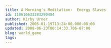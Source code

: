```yaml
---
title: A Morning's Meditation:  Energy Slaves
id: 110616633283290484
author: Kirby Urner
published: 2005-01-19T13:24:00.000-08:00
updated: 2008-06-23T00:14:33.706-07:00
blog: world_game
tags: 
---
```


